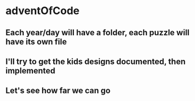 # adventOfCode

## Each year/day will have a folder, each puzzle will have its own file
## I'll try to get the kids designs documented, then implemented
## Let's see how far we can go
